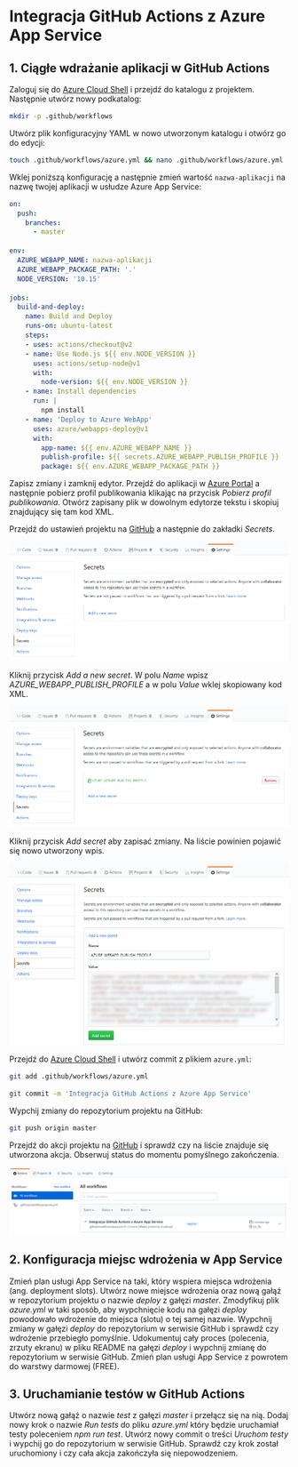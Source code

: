 # Integracja GitHub Actions z Azure App Service

## 1. Ciągłe wdrażanie aplikacji w GitHub Actions

Zaloguj się do [Azure Cloud Shell](https://shell.azure.com) i przejdź do katalogu z projektem. Następnie utwórz nowy podkatalog:

```sh
mkdir -p .github/workflows
```

Utwórz plik konfiguracyjny YAML w nowo utworzonym katalogu i otwórz go do edycji:

```sh
touch .github/workflows/azure.yml && nano .github/workflows/azure.yml
```

Wklej poniższą konfigurację a następnie zmień wartość `nazwa-aplikacji` na nazwę twojej aplikacji w usłudze Azure App Service:

```YAML
on:
  push:
    branches:
      - master

env:
  AZURE_WEBAPP_NAME: nazwa-aplikacji
  AZURE_WEBAPP_PACKAGE_PATH: '.'
  NODE_VERSION: '10.15'

jobs:
  build-and-deploy:
    name: Build and Deploy
    runs-on: ubuntu-latest
    steps:
    - uses: actions/checkout@v2
    - name: Use Node.js ${{ env.NODE_VERSION }}
      uses: actions/setup-node@v1
      with:
        node-version: ${{ env.NODE_VERSION }}
    - name: Install dependencies
      run: |
        npm install
    - name: 'Deploy to Azure WebApp'
      uses: azure/webapps-deploy@v1
      with:
        app-name: ${{ env.AZURE_WEBAPP_NAME }}
        publish-profile: ${{ secrets.AZURE_WEBAPP_PUBLISH_PROFILE }}
        package: ${{ env.AZURE_WEBAPP_PACKAGE_PATH }}
```

Zapisz zmiany i zamknij edytor. Przejdź do aplikacji w [Azure Portal](https://portal.azure.com) a następnie pobierz profil publikowania klikając na przycisk *Pobierz profil publikowania*. Otwórz zapisany plik w dowolnym edytorze tekstu i skopiuj znajdujący się tam kod XML.

Przejdź do ustawień projektu na [GitHub](https://github.com) a następnie do zakładki *Secrets*.

![](images/github-sekrety.png)

Kliknij przycisk *Add a new secret*. W polu *Name* wpisz *AZURE_WEBAPP_PUBLISH_PROFILE* a w polu *Value* wklej skopiowany kod XML.

![](images/github-dodaj-sekret.png)

Kliknij przycisk *Add secret* aby zapisać zmiany. Na liście powinien pojawić się nowo utworzony wpis.

![](images/github-lista-sekretow.png)

Przejdź do [Azure Cloud Shell](https://shell.azure.com) i utwórz commit z plikiem `azure.yml`:

```sh
git add .github/workflows/azure.yml
```

```sh
git commit -m 'Integracja GitHub Actions z Azure App Service'
```

Wypchij zmiany do repozytorium projektu na GitHub:

```sh
git push origin master
```

Przejdź do akcji projektu na [GitHub](https://github.com) i sprawdź czy na liście znajduje się utworzona akcja. Obserwuj status do momentu pomyślnego zakończenia.

![](images/github-akcja-zakonczona.png)

## 2. Konfiguracja miejsc wdrożenia w App Service
Zmień plan usługi App Service na taki, który wspiera miejsca wdrożenia (ang. deployment slots). Utwórz nowe miejsce wdrożenia oraz nową gałąź w repozytorium projektu o nazwie *deploy* z gałęzi *master*. Zmodyfikuj plik *azure.yml* w taki sposób, aby wypchnięcie kodu na gałęzi *deploy* powodowało wdrożenie do miejsca (slotu) o tej samej nazwie. Wypchnij zmiany w gałęzi *deploy* do repozytorium w serwisie GitHub i sprawdź czy wdrożenie przebiegło pomyślnie. Udokumentuj cały proces (polecenia, zrzuty ekranu) w pliku README na gałęzi *deploy* i wypchnij zmianę do repozytorium w serwisie GitHub. Zmień plan usługi App Service z powrotem do warstwy darmowej (FREE).

## 3. Uruchamianie testów w GitHub Actions
Utwórz nową gałąź o nazwie *test* z gałęzi *master* i przełącz się na nią. Dodaj nowy krok o nazwie *Run tests* do pliku *azure.yml* który będzie uruchamiał testy poleceniem *npm run test*. Utwórz nowy commit o treści *Uruchom testy* i wypchij go do repozytorium w serwisie GitHub. Sprawdź czy krok został uruchomiony i czy cała akcja zakończyła się niepowodzeniem.


